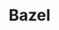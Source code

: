 ---
blog: https://blog.bazel.build/
git: https://github.com/bazelbuild
guide: https://blog.bazel.build/2017/07/05/new-logo-and-homepage.html
images:
- bazel-icon.svg
- bazel-ar21.svg
logohandle: bazel
sort: bazel
title: Bazel
twitter: https://x.com/bazelbuild
website: https://bazel.build/
wikipedia: https://en.wikipedia.org/wiki/Bazel_(software)
---